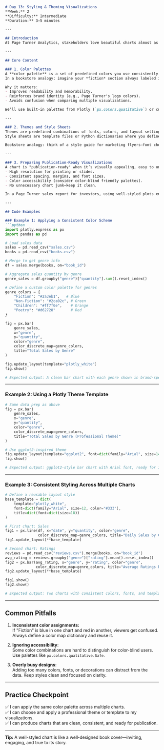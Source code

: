 ```markdown
# Day 13: Styling & Theming Visualizations  
**Week:** 2  
**Difficulty:** Intermediate  
**Duration:** 3–5 minutes  

---

## Introduction
At Page Turner Analytics, stakeholders love beautiful charts almost as much as great books. Last week, you learned how to customize layouts, annotate points, and create compelling visual stories from sales and review data. Today, we'll take that one step further—making sure our charts share a **consistent visual identity**. Just like the bookstore keeps its signage, shelves, and flyers aligned to its brand, we'll learn to apply **color palettes, themes, and style sheets** in Python so our visualizations look polished, professional, and publication-ready.

---

## Core Content

### 1. Color Palettes
A **color palette** is a set of predefined colors you use consistently across charts. In data visualization, this ensures related charts feel part of the same "series" and that categorical distinctions are clear.  
In a bookstore analogy: imagine your *fiction* section always labeled in deep blue, *non-fiction* in green, and *children's books* in yellow. Repeat those colors everywhere—sales charts, review summaries—so viewers instantly recognize them.

Why it matters:
- Improves readability and memorability.
- Reinforces brand identity (e.g., Page Turner's logo colors).
- Avoids confusion when comparing multiple visualizations.

We’ll use built-in palettes from Plotly (`px.colors.qualitative`) or custom hex codes for brand colors.

---

### 2. Themes and Style Sheets
Themes are predefined combinations of fonts, colors, and layout settings. Plotly offers templates like `"plotly_white"`, `"ggplot2"`, and `"presentation"`.  
Style sheets are template files or Python dictionaries where you define all your visualization rules once. Then, you reuse them across your notebooks—like having a “house style” guide for your graphs.

Bookstore analogy: think of a style guide for marketing flyers—font choice, logo placement, header size—it saves time and keeps everything looking consistent.

---

### 3. Preparing Publication-Ready Visualizations
A chart is "publication-ready" when it’s visually appealing, easy to understand, and matches professional standards. That means:
- High resolution for printing or slides.
- Consistent spacing, margins, and font sizes.
- Color accessibility (consider color-blind friendly palettes).
- No unnecessary chart junk—keep it clean.

In a Page Turner sales report for investors, using well-styled plots ensures your message is clear and the presentation polished—turning data into persuasive storytelling.

---

## Code Examples

### Example 1: Applying a Consistent Color Scheme
```python
import plotly.express as px
import pandas as pd

# Load sales data
sales = pd.read_csv("sales.csv")
books = pd.read_csv("books.csv")

# Merge to get genre info
df = sales.merge(books, on="book_id")

# Aggregate sales quantity by genre
genre_sales = df.groupby("genre")["quantity"].sum().reset_index()

# Define a custom color palette for genres
genre_colors = {
    "Fiction": "#2a3eb1",   # Blue
    "Non-Fiction": "#2ca02c", # Green
    "Children": "#ff7f0e",    # Orange
    "Poetry": "#d62728"       # Red
}

fig = px.bar(
    genre_sales,
    x="genre",
    y="quantity",
    color="genre",
    color_discrete_map=genre_colors,
    title="Total Sales by Genre"
)

fig.update_layout(template="plotly_white")
fig.show()

# Expected output: A clean bar chart with each genre shown in brand-specific colors and white background.
```

---

### Example 2: Using a Plotly Theme Template
```python
# Same data prep as above
fig = px.bar(
    genre_sales,
    x="genre",
    y="quantity",
    color="genre",
    color_discrete_map=genre_colors,
    title="Total Sales by Genre (Professional Theme)"
)

# Use ggplot2-inspired theme
fig.update_layout(template="ggplot2", font=dict(family="Arial", size=14))
fig.show()

# Expected output: ggplot2-style bar chart with Arial font, ready for inclusion in a report.
```

---

### Example 3: Consistent Styling Across Multiple Charts
```python
# Define a reusable layout style
base_template = dict(
    template="plotly_white",
    font=dict(family="Arial", size=12, color="#333"),
    title=dict(font=dict(size=18))
)

# First chart: Sales
fig1 = px.line(df, x="date", y="quantity", color="genre",
               color_discrete_map=genre_colors, title="Daily Sales by Genre")
fig1.update_layout(**base_template)

# Second chart: Ratings
reviews = pd.read_csv("reviews.csv").merge(books, on="book_id")
avg_rating = reviews.groupby("genre")["rating"].mean().reset_index()
fig2 = px.bar(avg_rating, x="genre", y="rating", color="genre",
              color_discrete_map=genre_colors, title="Average Ratings by Genre")
fig2.update_layout(**base_template)

fig1.show()
fig2.show()

# Expected output: Two charts with consistent colors, fonts, and template styling.
```

---

## Common Pitfalls
1. **Inconsistent color assignments:**  
   If "Fiction" is blue in one chart and red in another, viewers get confused. Always define a color map dictionary and reuse it.

2. **Ignoring accessibility:**  
   Some color combinations are hard to distinguish for color-blind users. Use palettes like `px.colors.qualitative.Safe`.

3. **Overly busy designs:**  
   Adding too many colors, fonts, or decorations can distract from the data. Keep styles clean and focused on clarity.

---

## Practice Checkpoint
✅ I can apply the same color palette across multiple charts.  
✅ I can choose and apply a professional theme or template to my visualizations.  
✅ I can produce charts that are clean, consistent, and ready for publication.

---
**Tip:** A well-styled chart is like a well-designed book cover—inviting, engaging, and true to its story.
```

